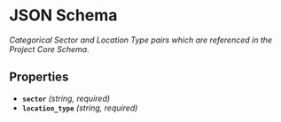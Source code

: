 # JSON Schema

*Categorical Sector and Location Type pairs which are referenced in the Project Core Schema.*

## Properties

- **`sector`** *(string, required)*
- **`location_type`** *(string, required)*
